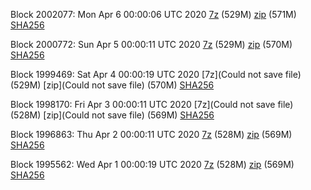 Block 2002077: Mon Apr  6 00:00:06 UTC 2020 [7z]() (529M) [zip]() (571M) [SHA256]()

Block 2000772: Sun Apr  5 00:00:11 UTC 2020 [7z]() (529M) [zip]() (570M) [SHA256]()

Block 1999469: Sat Apr  4 00:00:19 UTC 2020 [7z](Could not save file) (529M) [zip](Could not save file) (570M) [SHA256]()

Block 1998170: Fri Apr  3 00:00:11 UTC 2020 [7z](Could not save file) (528M) [zip](Could not save file) (569M) [SHA256]()

Block 1996863: Thu Apr  2 00:00:11 UTC 2020 [7z]() (528M) [zip](https://transfer.sh/ZLH2m/bootstrap.dat.20200402.zip) (569M) [SHA256](https://transfer.sh/RhQZr/sha256.txt)

Block 1995562: Wed Apr  1 00:00:19 UTC 2020 [7z]() (528M) [zip]() (569M) [SHA256]()
